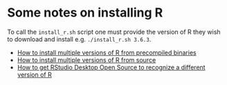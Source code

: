 # Some notes on installing R

To call the `install_r.sh` script one must provide the version of R they wish to download and install e.g. `./install_r.sh 3.6.3`.

* [How to install multiple versions of R from precompiled binaries](https://docs.rstudio.com/resources/install-r/)
* [How to install multiple versions of R from source](https://docs.rstudio.com/resources/install-r-source/)
* [How to get RStudio Desktop Open Source to recognize a different version of R](https://support.rstudio.com/hc/en-us/articles/200486138-Changing-R-versions-for-RStudio-desktop)
